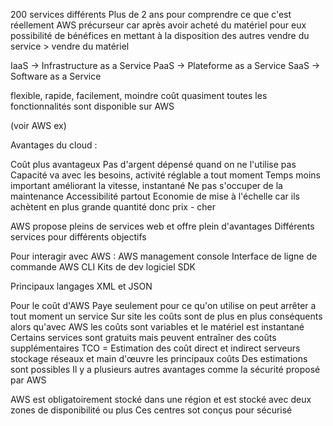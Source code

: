 
200 services différents 
Plus de 2 ans pour comprendre ce que c'est réellement 
AWS précurseur car après avoir acheté du matériel pour eux possibilité de bénéfices en mettant à la disposition des autres 
vendre du service > vendre du matériel 

IaaS -> Infrastructure as a Service 
PaaS -> Plateforme as a Service 
SaaS -> Software as a Service 

flexible, rapide, facilement, moindre coût 
quasiment toutes les fonctionnalités sont disponible sur AWS 

(voir AWS ex)

Avantages du cloud : 

Coût plus avantageux 
Pas d'argent dépensé quand on ne l'utilise pas 
Capacité va avec les besoins, activité réglable a tout moment 
Temps moins important améliorant la vitesse, instantané 
Ne pas s'occuper de la maintenance 
Accessibilité partout 
Economie de mise à l'échelle car ils achètent en plus grande quantité donc prix - cher 

AWS propose pleins de services web et offre plein d'avantages 
Différents services pour différents objectifs 

Pour interagir avec AWS : 
AWS management console 
Interface de ligne de commande AWS CLI
Kits de dev logiciel SDK

Principaux langages XML et JSON

Pour le coût d'AWS 
Paye seulement pour ce qu'on utilise
on peut arrêter a tout moment un service 
Sur site les coûts sont de plus en plus conséquents alors qu'avec AWS les coûts sont variables et le matériel est instantané 
Certains services sont gratuits mais peuvent entraîner des coûts supplémentaires 
TCO = Estimation des coût direct et indirect 
serveurs stockage réseaux et main d'œuvre les principaux coûts 
Des estimations sont possibles
Il y a plusieurs autres avantages comme la sécurité proposé par AWS 

AWS est obligatoirement stocké dans une région et est stocké avec deux zones de disponibilité ou plus
Ces centres sot conçus pour sécurisé 
